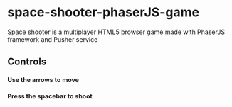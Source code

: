 # space-shooter-phaserJS-game
Space shooter is a multiplayer HTML5 browser game made with PhaserJS framework and Pusher service

## Controls
#### Use the arrows to move
#### Press the spacebar to shoot
